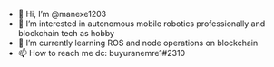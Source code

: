 - 👋 Hi, I’m @manexe1203
- 👀 I’m interested in autonomous mobile robotics professionally and blockchain tech as hobby
- 🌱 I’m currently learning ROS and node operations on blockchain 
- 📫 How to reach me dc: buyuranemre1#2310

<!---
manexe1203/manexe1203 is a ✨ special ✨ repository because its `README.md` (this file) appears on your GitHub profile.
You can click the Preview link to take a look at your changes.
--->
